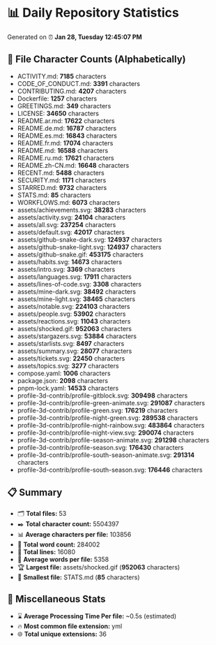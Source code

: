 # 📊 Daily Repository Statistics
Generated on ⏰ **Jan 28, Tuesday 12:45:07 PM**

## 📂 File Character Counts (Alphabetically)
- ACTIVITY.md: **7185** characters
- CODE_OF_CONDUCT.md: **3391** characters
- CONTRIBUTING.md: **4207** characters
- Dockerfile: **1257** characters
- GREETINGS.md: **349** characters
- LICENSE: **34650** characters
- README.ar.md: **17622** characters
- README.de.md: **16787** characters
- README.es.md: **16843** characters
- README.fr.md: **17074** characters
- README.md: **16588** characters
- README.ru.md: **17621** characters
- README.zh-CN.md: **16648** characters
- RECENT.md: **5488** characters
- SECURITY.md: **1171** characters
- STARRED.md: **9732** characters
- STATS.md: **85** characters
- WORKFLOWS.md: **6073** characters
- assets/achievements.svg: **38283** characters
- assets/activity.svg: **24104** characters
- assets/all.svg: **237254** characters
- assets/default.svg: **42017** characters
- assets/github-snake-dark.svg: **124937** characters
- assets/github-snake-light.svg: **124937** characters
- assets/github-snake.gif: **453175** characters
- assets/habits.svg: **14673** characters
- assets/intro.svg: **3369** characters
- assets/languages.svg: **17911** characters
- assets/lines-of-code.svg: **3308** characters
- assets/mine-dark.svg: **38492** characters
- assets/mine-light.svg: **38465** characters
- assets/notable.svg: **224103** characters
- assets/people.svg: **53902** characters
- assets/reactions.svg: **11043** characters
- assets/shocked.gif: **952063** characters
- assets/stargazers.svg: **53884** characters
- assets/starlists.svg: **8497** characters
- assets/summary.svg: **28077** characters
- assets/tickets.svg: **22450** characters
- assets/topics.svg: **3277** characters
- compose.yaml: **1006** characters
- package.json: **2098** characters
- pnpm-lock.yaml: **14533** characters
- profile-3d-contrib/profile-gitblock.svg: **309498** characters
- profile-3d-contrib/profile-green-animate.svg: **291087** characters
- profile-3d-contrib/profile-green.svg: **176219** characters
- profile-3d-contrib/profile-night-green.svg: **289538** characters
- profile-3d-contrib/profile-night-rainbow.svg: **483864** characters
- profile-3d-contrib/profile-night-view.svg: **290074** characters
- profile-3d-contrib/profile-season-animate.svg: **291298** characters
- profile-3d-contrib/profile-season.svg: **176430** characters
- profile-3d-contrib/profile-south-season-animate.svg: **291314** characters
- profile-3d-contrib/profile-south-season.svg: **176446** characters

## 📋 Summary
- 🗂️ **Total files:** 53
- ✒️ **Total character count:** 5504397
- 📊 **Average characters per file:** 103856
- 📝 **Total word count:** 284002
- 🧾 **Total lines:** 16080
- 📐 **Average words per file:** 5358
- 🏆 **Largest file:** assets/shocked.gif (**952063** characters)
- 🥉 **Smallest file:** STATS.md (**85** characters)

## 🌟 Miscellaneous Stats
- ⌛ **Average Processing Time Per file:** ~0.5s (estimated)
- 🔥 **Most common file extension:** yml
- 🌐 **Total unique extensions:** 36
